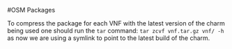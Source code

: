 #OSM Packages


To compress the package for each VNF with the latest version of the charm being used one should run the `tar` command:
`tar zcvf vnf.tar.gz vnf/ -h` as now we are using a symlink to point to the latest build of the charm.

